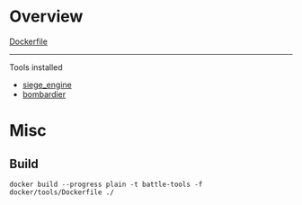 # Overview
[Dockerfile](https://github.com/maksym-iv/battle-tools/blob/main/docker/tools/Dockerfile)

---

Tools installed
* [siege_engine](https://github.com/smok-serwis/siege-engine)
* [bombardier](https://github.com/codesenberg/bombardier)

# Misc
## Build
```
docker build --progress plain -t battle-tools -f docker/tools/Dockerfile ./
```

